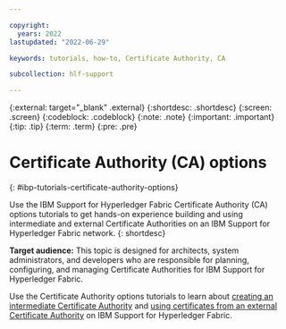 ```yaml
---

copyright:
  years: 2022
lastupdated: "2022-06-29"

keywords: tutorials, how-to, Certificate Authority, CA

subcollection: hlf-support

---
```


{:external: target="_blank" .external}
{:shortdesc: .shortdesc}
{:screen: .screen}
{:codeblock: .codeblock}
{:note: .note}
{:important: .important}
{:tip: .tip}
{:term: .term}
{:pre: .pre}


#  Certificate Authority (CA) options 
{: #ibp-tutorials-certificate-authority-options}

Use the IBM Support for Hyperledger Fabric Certificate Authority (CA) options tutorials to get hands-on experience building and using 
intermediate and external Certificate Authorities on an IBM Support for Hyperledger Fabric network. 
{: shortdesc}

**Target audience:** This topic is designed for architects, system administrators, and developers who are responsible 
for planning, configuring, and managing Certificate Authorities for IBM Support for Hyperledger Fabric.

Use the Certificate Authority options tutorials to learn about [creating an intermediate Certificate Authority](howto/ibp-hlfsupport-console-int-ca.md) and 
[using certificates from an external Certificate Authority](howto/ibp-hlfsupport-v2-tutorial-extca.md) on IBM Support for Hyperledger Fabric.

